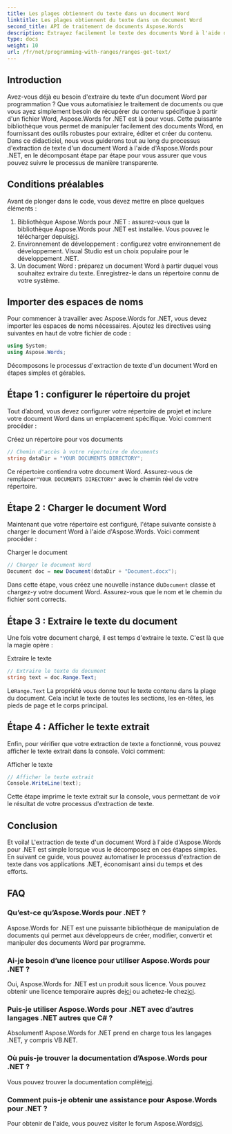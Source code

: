 ```yaml
---
title: Les plages obtiennent du texte dans un document Word
linktitle: Les plages obtiennent du texte dans un document Word
second_title: API de traitement de documents Aspose.Words
description: Extrayez facilement le texte des documents Word à l'aide d'Aspose.Words pour .NET. Suivez notre guide détaillé pour démarrer en toute simplicité.
type: docs
weight: 10
url: /fr/net/programming-with-ranges/ranges-get-text/
---
```

## Introduction

Avez-vous déjà eu besoin d'extraire du texte d'un document Word par programmation ? Que vous automatisiez le traitement de documents ou que vous ayez simplement besoin de récupérer du contenu spécifique à partir d'un fichier Word, Aspose.Words for .NET est là pour vous. Cette puissante bibliothèque vous permet de manipuler facilement des documents Word, en fournissant des outils robustes pour extraire, éditer et créer du contenu. Dans ce didacticiel, nous vous guiderons tout au long du processus d'extraction de texte d'un document Word à l'aide d'Aspose.Words pour .NET, en le décomposant étape par étape pour vous assurer que vous pouvez suivre le processus de manière transparente.

## Conditions préalables

Avant de plonger dans le code, vous devez mettre en place quelques éléments :

1.  Bibliothèque Aspose.Words pour .NET : assurez-vous que la bibliothèque Aspose.Words pour .NET est installée. Vous pouvez le télécharger depuis[ici](https://releases.aspose.com/words/net/).
2. Environnement de développement : configurez votre environnement de développement. Visual Studio est un choix populaire pour le développement .NET.
3. Un document Word : préparez un document Word à partir duquel vous souhaitez extraire du texte. Enregistrez-le dans un répertoire connu de votre système.

## Importer des espaces de noms

Pour commencer à travailler avec Aspose.Words for .NET, vous devez importer les espaces de noms nécessaires. Ajoutez les directives using suivantes en haut de votre fichier de code :

```csharp
using System;
using Aspose.Words;
```

Décomposons le processus d'extraction de texte d'un document Word en étapes simples et gérables.

## Étape 1 : configurer le répertoire du projet

Tout d’abord, vous devez configurer votre répertoire de projet et inclure votre document Word dans un emplacement spécifique. Voici comment procéder :

Créez un répertoire pour vos documents

```csharp
// Chemin d'accès à votre répertoire de documents
string dataDir = "YOUR DOCUMENTS DIRECTORY";
```

 Ce répertoire contiendra votre document Word. Assurez-vous de remplacer`"YOUR DOCUMENTS DIRECTORY"` avec le chemin réel de votre répertoire.

## Étape 2 : Charger le document Word

Maintenant que votre répertoire est configuré, l'étape suivante consiste à charger le document Word à l'aide d'Aspose.Words. Voici comment procéder :

Charger le document

```csharp
// Charger le document Word
Document doc = new Document(dataDir + "Document.docx");
```

 Dans cette étape, vous créez une nouvelle instance du`Document` classe et chargez-y votre document Word. Assurez-vous que le nom et le chemin du fichier sont corrects.

## Étape 3 : Extraire le texte du document

Une fois votre document chargé, il est temps d'extraire le texte. C'est là que la magie opère :

Extraire le texte

```csharp
// Extraire le texte du document
string text = doc.Range.Text;
```

 Le`Range.Text` La propriété vous donne tout le texte contenu dans la plage du document. Cela inclut le texte de toutes les sections, les en-têtes, les pieds de page et le corps principal.

## Étape 4 : Afficher le texte extrait

Enfin, pour vérifier que votre extraction de texte a fonctionné, vous pouvez afficher le texte extrait dans la console. Voici comment:

Afficher le texte

```csharp
// Afficher le texte extrait
Console.WriteLine(text);
```

Cette étape imprime le texte extrait sur la console, vous permettant de voir le résultat de votre processus d'extraction de texte.

## Conclusion

Et voila! L'extraction de texte d'un document Word à l'aide d'Aspose.Words pour .NET est simple lorsque vous le décomposez en ces étapes simples. En suivant ce guide, vous pouvez automatiser le processus d'extraction de texte dans vos applications .NET, économisant ainsi du temps et des efforts.

## FAQ

### Qu’est-ce qu’Aspose.Words pour .NET ?

Aspose.Words for .NET est une puissante bibliothèque de manipulation de documents qui permet aux développeurs de créer, modifier, convertir et manipuler des documents Word par programme.

### Ai-je besoin d’une licence pour utiliser Aspose.Words pour .NET ?

 Oui, Aspose.Words for .NET est un produit sous licence. Vous pouvez obtenir une licence temporaire auprès de[ici](https://purchase.aspose.com/temporary-license/) ou achetez-le chez[ici](https://purchase.aspose.com/buy).

### Puis-je utiliser Aspose.Words pour .NET avec d’autres langages .NET autres que C# ?

Absolument! Aspose.Words for .NET prend en charge tous les langages .NET, y compris VB.NET.

### Où puis-je trouver la documentation d’Aspose.Words pour .NET ?

 Vous pouvez trouver la documentation complète[ici](https://reference.aspose.com/words/net/).

### Comment puis-je obtenir une assistance pour Aspose.Words pour .NET ?

 Pour obtenir de l'aide, vous pouvez visiter le forum Aspose.Words[ici](https://forum.aspose.com/c/words/8).